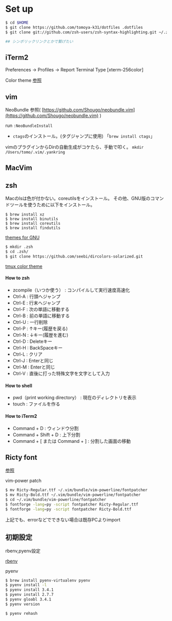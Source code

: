 Set up
========


```sh
$ cd $HOME
$ git clone https://github.com/tomoya-k31/dotfiles .dotfiles
$ git clone git://github.com/zsh-users/zsh-syntax-highlighting.git ~/.zsh/zsh-syntax-highlighting

## シンボリックリンクとかで繋げたい
```

## iTerm2
Preferences -> Profiles -> Report Terminal Type [xterm-256color]

Color theme [参照](https://github.com/altercation/solarized/tree/master/iterm2-colors-solarized)

## vim
NeoBundle 参照( [https://github.com/Shougo/neobundle.vim](https://github.com/Shougo/neobundle.vim) )

run `:NeoBundleInstall`

* `ctags`のインストール。(タグジャンプに使用) 「`brew install ctags`」


vimのプラグインからDirの自動生成がコケたら、手動で叩く。
`
mkdir /Users/tomo/.vim/.yankring
`

## MacVim

## zsh
Macのlsは色が付かない。coreutilsをインストール。
その他、GNU版のコマンドツールを使うために以下をインストール。
```
$ brew install xz
$ brew install binutils
$ brew install coreutils
$ brew install findutils
```

[themes for GNU](https://github.com/seebi/dircolors-solarized)
```sh
$ mkdir .zsh
$ cd .zsh/
$ git clone https://github.com/seebi/dircolors-solarized.git
```

[tmux color theme](https://github.com/seebi/tmux-colors-solarized)

#### How to zsh
* zcompile（いつか使う） : コンパイルして実行速度高速化
* Ctrl-A   : 行頭へジャンプ
* Ctrl-E   : 行末へジャンプ
* Ctrl-F   : 次の単語に移動する
* Ctrl-B   : 前の単語に移動する
* Ctrl-U   : 一行削除
* Ctrl-P   : ↑キー(履歴を戻る)
* Ctrl-N   : ↓キー(履歴を進む)
* Ctrl-D   : Deleteキー
* Ctrl-H   : BackSpaceキー
* Ctrl-L   : クリア
* Ctrl-J   : Enterと同じ
* Ctrl-M   : Enterと同じ
* Ctrl-V   : 直後に打った特殊文字を文字として入力

#### How to shell
* pwd（print working directory） : 現在のディレクトリを表示
* touch : ファイルを作る


#### How to iTerm2
* Command + D : ウィンドウ分割
* Command + Shift + D : 上下分割
* Command + [ または Command + ] : 分割した画面の移動

## Ricty font

[参照](http://blog.forodin.com/2013/02/mac%E3%81%AB%E3%83%97%E3%83%AD%E3%82%B0%E3%83%A9%E3%83%9F%E3%83%B3%E3%82%B0%E7%94%A8%E3%83%95%E3%82%A9%E3%83%B3%E3%83%88-ricty%E3%82%92%E3%82%A4%E3%83%B3%E3%82%B9%E3%83%88%E3%83%BC%E3%83%AB%E3%81%97/)

vim-power patch
```sh
$ mv Ricty-Regular.ttf ~/.vim/bundle/vim-powerline/fontpatcher
$ mv Ricty-Bold.ttf ~/.vim/bundle/vim-powerline/fontpatcher
$ cd ~/.vim/bundle/vim-powerline/fontpatcher
$ fontforge -lang=py -script fontpatcher Ricty-Regular.ttf
$ fontforge -lang=py -script fontpatcher Ricty-Bold.ttf
```

上記でも、errorなどでできない場合は既存PCよりimport


## 初期設定
rbenv,pyenv設定

[rbenv](https://github.com/tomoya-k31/CodeRecipe/tree/dev/iOS)

pyenv
```sh
$ brew install pyenv-virtualenv pyenv
$ pyenv install -l
$ pyenv install 3.4.1
$ pyenv install 2.7.7
$ pyenv gloabl 3.4.1
$ pyenv version

$ pyenv rehash
```
